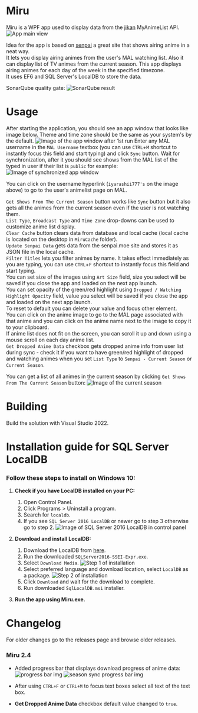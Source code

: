 # Miru
Miru is a WPF app used to display data from the [jikan](https://github.com/Ervie/jikan.net) MyAnimeList API.
![App main view](https://user-images.githubusercontent.com/38395954/180601939-adcd1279-217e-4fe0-a47f-0b1b808a6b69.png)


Idea for the app is based on [senpai](http://www.senpai.moe/) a great site that shows airing anime in a neat way.  
It lets you display airing animes from the user's MAL watching list. Also it can display list of TV animes from the current season.
This app displays airing animes for each day of the week in the specified timezone.  
It uses EF6 and SQL Server's LocalDB to store the data.

SonarQube quality gate:
![SonarQube result](https://user-images.githubusercontent.com/38395954/181906084-385a3f4a-c902-4138-81f5-d1e92301532d.png)

# Usage
After starting the application, you should see an app window that looks like image below.
Theme and time zone should be the same as your system's by the default.
![Image of the app window after 1st run](https://user-images.githubusercontent.com/38395954/180602243-25871e49-3edf-4f7f-8c44-d3eadfc87280.png)
Enter any MAL username in the `MAL Username` textbox (you can use `CTRL`+`M` shortcut to instantly focus this field and start typing) and click `Sync` button.
Wait for synchronization, after it you should see shows from the MAL list of the typed in user if their list is `public` for example:
![Image of synchronized app window](https://user-images.githubusercontent.com/38395954/180602370-bb742a14-7d60-43dd-91fe-25bc2e28b39a.png)


You can click on the username hyperlink (`iyarashii777's` on the image above) to go to the user's animelist page on MAL.

`Get Shows From The Current Season` button works like `Sync` button but it also gets all the animes from the current season even if the user is not watching them.  
`List Type`, `Broadcast Type` and `Time Zone` drop-downs can be used to customize anime list display.  
`Clear Cache` button clears data from database and local cache (local cache is located on the desktop in `MiruCache` folder).  
`Update Senpai Data` gets data from the senpai.moe site and stores it as JSON file in the local cache.  
`Filter Titles` lets you filter animes by name. It takes effect immediately as you are typing, you can use `CTRL`+`F` shortcut to instantly focus this field and start typing.  
You can set size of the images using `Art Size` field, size you select will be saved if you close the app and loaded on the next app launch.  
You can set opacity of the green/red highlight using `Dropped / Watching Highlight Opacity` field, value you select will be saved if you close the app and loaded on the next app launch.  
To reset to default you can delete your value and focus other element.  
You can click on the anime image to go to the MAL page associated with that anime and you can click on the
anime name next to the image to copy it to your clipboard.  
If anime list does not fit on the screen, you can scroll it up and down using a mouse scroll on each day anime list.  
`Get Dropped Anime Data` checkbox gets dropped anime info from user list during sync - check it if you want to have green/red highlight of dropped and watching animes when you set `List Type` to `Senpai - Current Season` or `Current Season`.


You can get a list of all animes in the current season by clicking `Get Shows From The Current Season` button:
![Image of the current season](https://user-images.githubusercontent.com/38395954/180602427-26ec53d7-9a3d-4b0a-88b8-e1b49e577135.png)

# Building
Build the solution with Visual Studio 2022.
# Installation guide for SQL Server LocalDB
### Follow these steps to install on Windows 10:

1.  **Check if you have LocalDB installed on your PC:**
    1. Open Control Panel.
    2. Click Programs > Uninstall a program.
    3. Search for `localdb`.
    4. If you see `SQL Server 2016 LocalDB` or newer go to step 3 otherwise go to step 2. 
    ![Image of SQL Server 2016 LocalDB in control panel](https://i.imgur.com/3WApAAy.png)

2.  **Download and install LocalDB:**
    1. Download the LocalDB from [here](https://www.microsoft.com/en-us/download/confirmation.aspx?id=56840).
    2. Run the downloaded `SQLServer2016-SSEI-Expr.exe`.
    3. Select `Download Media`.
    ![Step 1 of installation](https://i.imgur.com/So90kQ2.png)
    4. Select preferred language and download location, select `LocalDB` as a package.
    ![Step 2 of installation](https://i.imgur.com/ryTqeU9.png)
    5. Click `Download` and wait for the download to complete.
    6. Run downloaded `SqlLocalDB.msi` installer.

3.  **Run the app using Miru.exe.**
# Changelog
For older changes go to the releases page and browse older releases.
### Miru 2.4
* Added progress bar that displays download progress of anime data: ![progress bar img](https://user-images.githubusercontent.com/38395954/180602002-8a5c0b4b-5f8c-4b1b-b75a-81a25e3c8442.png)
![season sync progress bar img](https://user-images.githubusercontent.com/38395954/180602324-79d5386f-9b66-422d-88d2-0fec62c01911.png)

* After using `CTRL+F` or `CTRL+M` to focus text boxes select all text of the text box.
* **Get Dropped Anime Data** checkbox default value changed to `true`.
